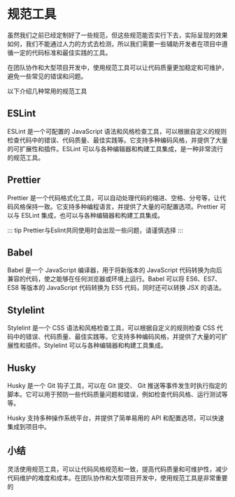 # 规范工具
虽然我们之前已经定制好了一些规范，但这些规范能否实行下去，实际呈现的效果如何，我们不能通过人力的方式去检测，所以我们需要一些辅助开发者在项目中遵循一定的代码标准和最佳实践的工具。

在团队协作和大型项目开发中，使用规范工具可以让代码质量更加稳定和可维护，避免一些常见的错误和问题。

以下介绍几种常用的规范工具

## ESLint
ESLint 是一个可配置的 JavaScript 语法和风格检查工具，可以根据自定义的规则检查代码中的错误、代码质量、最佳实践等。它支持多种编码风格，并提供了大量的可扩展性和插件。ESLint 可以与各种编辑器和构建工具集成，是一种非常流行的规范工具。

## Prettier
Prettier 是一个代码格式化工具，可以自动处理代码的缩进、空格、分号等，让代码风格保持一致。它支持多种编程语言，并提供了大量的可配置选项。Prettier 可以与 ESLint 集成，也可以与各种编辑器和构建工具集成。

::: tip
Prettier与Eslint共同使用时会出现一些问题，请谨慎选择
::: 

## Babel
Babel 是一个 JavaScript 编译器，用于将新版本的 JavaScript 代码转换为向后兼容的代码，使之能够在任何浏览器或环境上运行。Babel 可以将 ES6、ES7、ES8 等版本的 JavaScript 代码转换为 ES5 代码，同时还可以转换 JSX 的语法。

## Stylelint
Stylelint 是一个 CSS 语法和风格检查工具，可以根据自定义的规则检查 CSS 代码中的错误、代码质量、最佳实践等。它支持多种编码风格，并提供了大量的可扩展性和插件。Stylelint 可以与各种编辑器和构建工具集成。


## Husky
Husky 是一个 Git 钩子工具，可以在 Git 提交、 Git 推送等事件发生时执行指定的脚本。它可以用于预防一些代码质量问题和错误，例如检查代码风格、运行测试等等。

Husky 支持多种操作系统平台，并提供了简单易用的 API 和配置选项，可以快速集成到项目中。

## 小结
灵活使用规范工具，可以让代码风格规范和一致，提高代码质量和可维护性，减少代码维护的难度和成本。在团队协作和大型项目开发中，使用规范工具是非常重要的
